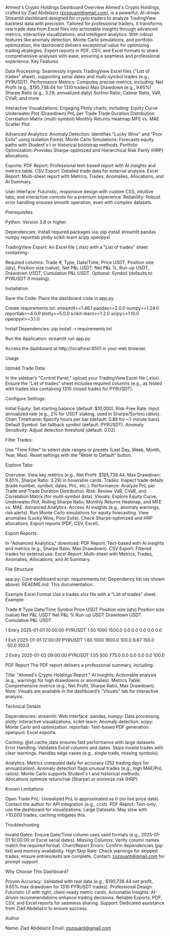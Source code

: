 Ahmed's Crypto Holdings Dashboard
Overview
Ahmed's Crypto Holdings, crafted by Ziad Abdelaziz (zozquant@gmail.com), is a powerful, AI-driven Streamlit dashboard designed for crypto traders to analyze TradingView backtest data with precision. Tailored for professional traders, it transforms raw trade data from Excel files into actionable insights through advanced metrics, interactive visualizations, and intelligent analytics. With robust features like anomaly detection, Monte Carlo simulations, and portfolio optimization, the dashboard delivers exceptional value for optimizing trading strategies. Export reports in PDF, CSV, and Excel formats to share comprehensive analyses with ease, ensuring a seamless and professional experience.
Key Features

Data Processing: Seamlessly ingests TradingView Excel files ("List of trades" sheet), supporting serial dates and multi-symbol trades (e.g., PYRUSDT).
Performance Metrics: Computes precise metrics, including:
Net Profit (e.g., $195,738.44 for 1310 trades)
Max Drawdown (e.g., 9.65%)
Sharpe Ratio (e.g., 3.29, annualized daily)
Sortino Ratio, Calmar Ratio, VaR, CVaR, and more


Interactive Visualizations: Engaging Plotly charts, including:
Equity Curve
Underwater Plot (Drawdown)
PnL per Trade
Trade Duration Distribution
Correlation Matrix (multi-symbol)
Monthly Returns Heatmap
MFE vs. MAE Scatter Plot


Advanced Analytics:
Anomaly Detection: Identifies "Lucky Wins" and "Poor Exits" using Isolation Forest.
Monte Carlo Simulations: Forecasts equity paths with Student's t or historical bootstrap methods.
Portfolio Optimization: Provides Sharpe-optimized and Hierarchical Risk Parity (HRP) allocations.


Exports:
PDF Report: Professional text-based report with AI insights and metrics table.
CSV Export: Detailed trade data for external analysis.
Excel Report: Multi-sheet report with Metrics, Trades, Anomalies, Allocations, and AI Summary.


User Interface: Futuristic, responsive design with custom CSS, intuitive tabs, and interactive controls for a premium experience.
Reliability: Robust error handling ensures smooth operation, even with complex datasets.

Prerequisites

Python: Version 3.8 or higher.

Dependencies: Install required packages via:
pip install streamlit pandas numpy reportlab plotly scikit-learn scipy openpyxl


TradingView Export: An Excel file (.xlsx) with a "List of trades" sheet containing:

Required columns: Trade #, Type, Date/Time, Price USDT, Position size (qty), Position size (value), Net P&L USDT, Net P&L %, Run-up USDT, Drawdown USDT, Cumulative P&L USDT.
Optional: Symbol (defaults to PYRUSDT if missing).



Installation

Save the Code: Place the dashboard code in app.py.

Create requirements.txt:
streamlit>=1.46.1
pandas>=2.0.0
numpy>=1.24.0
reportlab>=4.0.0
plotly>=5.0.0
scikit-learn>=1.2.0
scipy>=1.10.0
openpyxl>=3.1.0


Install Dependencies:
pip install -r requirements.txt


Run the Application:
streamlit run app.py

Access the dashboard at http://localhost:8501 in your web browser.


Usage

Upload Trade Data:

In the sidebar’s "Control Panel," upload your TradingView Excel file (.xlsx).
Ensure the "List of trades" sheet includes required columns (e.g., as tested with trades.xlsx containing 1310 closed trades for PYRUSDT).


Configure Settings:

Initial Equity: Set starting balance (default: $10,000).
Risk-Free Rate: Input annualized rate (e.g., 2% for USDT staking, used in Sharpe/Sortino ratios).
Chart Timeframe: Specify hours per bar (default: 0.88 for ~1-minute bars).
Default Symbol: Set fallback symbol (default: PYRUSDT).
Anomaly Sensitivity: Adjust detection threshold (default: 0.02).


Filter Trades:

Use "Time Filter" to select date ranges or presets (Last Day, Week, Month, Year, Max).
Reset settings with the "Reset to Default" button.


Explore Tabs:

Overview: View key metrics (e.g., Net Profit: $195,738.44, Max Drawdown: 9.65%, Sharpe Ratio: 3.29) in hoverable cards.
Trades: Inspect trade details (trade number, symbol, dates, PnL, etc.).
Performance: Analyze PnL per Trade and Trade Duration Distribution.
Risk: Review VaR, CVaR, and Correlation Matrix (for multi-symbol data).
Visuals: Explore Equity Curve, Underwater Plot, Rolling Sharpe Ratio, Monthly Returns Heatmap, and MFE vs. MAE.
Advanced Analytics:
Access AI insights (e.g., anomaly warnings, risk alerts).
Run Monte Carlo simulations for equity forecasting.
View anomalies (Lucky Wins, Poor Exits).
Check Sharpe-optimized and HRP allocations.
Export reports (PDF, CSV, Excel).




Export Reports:

In "Advanced Analytics," download:
PDF Report: Text-based with AI insights and metrics (e.g., Sharpe Ratio, Max Drawdown).
CSV Export: Filtered trades for external use.
Excel Report: Multi-sheet with Metrics, Trades, Anomalies, Allocations, and AI Summary.





File Structure

app.py: Core dashboard script.
requirements.txt: Dependency list (as shown above).
README.md: This documentation.

Example Excel Format
Use a trades.xlsx file with a "List of trades" sheet. Example:



Trade #
Type
Date/Time
Symbol
Price USDT
Position size (qty)
Position size (value)
Net P&L USDT
Net P&L %
Run-up USDT
Drawdown USDT
Cumulative P&L USDT



1
Entry
2025-01-01 10:00:00
PYRUSDT
1.50
1000
1500.0
0.0
0.0
0.0
0.0
0.0


1
Exit
2025-01-01 12:00:00
PYRUSDT
1.60
1000
1600.0
100.0
6.67
150.0
-50.0
100.0


2
Entry
2025-01-02 09:00:00
PYRUSDT
1.55
500
775.0
0.0
0.0
0.0
0.0
100.0


PDF Report
The PDF report delivers a professional summary, including:

Title: "Ahmed's Crypto Holdings Report."
AI Insights: Actionable analysis (e.g., warnings for high drawdowns or anomalies).
Metrics Table: Comprehensive metrics (e.g., Net Profit, Sharpe Ratio, Max Drawdown).
Note: Visuals are available in the dashboard’s "Visuals" tab for interactive analysis.

Technical Details

Dependencies:
streamlit: Web interface.
pandas, numpy: Data processing.
plotly: Interactive visualizations.
scikit-learn: Anomaly detection.
scipy: Monte Carlo and optimization.
reportlab: Text-based PDF generation.
openpyxl: Excel exports.


Caching: @st.cache_data ensures fast performance with large datasets.
Error Handling:
Validates Excel columns and dates.
Skips invalid trades with clear warnings.
Handles edge cases (e.g., single trade, missing symbols).


Analytics:
Metrics computed daily for accuracy (252 trading days for annualization).
Anomaly detection flags unusual trades (e.g., high MAE/PnL ratios).
Monte Carlo supports Student's t and historical methods.
Allocations optimize return/risk (Sharpe) or minimize risk (HRP).



Known Limitations

Open Trade PnL: Unrealized PnL is approximated as 0 (no live price data). Contact the author for API integration (e.g., ccxt).
PDF Report: Text-only; use the dashboard for visualizations.
Large Datasets: May slow with >10,000 trades; caching mitigates this.

Troubleshooting

Invalid Dates: Ensure Date/Time column uses valid formats (e.g., 2025-01-01 10:00:00 or Excel serial dates).
Missing Columns: Verify column names match the required format.
Chart/Report Errors: Confirm dependencies (pip list) and memory availability.
High Skip Rate: Check warnings for skipped trades; ensure entries/exits are complete.
Contact: zozquant@gmail.com for prompt support.

Why Choose This Dashboard?

Proven Accuracy: Validated with real data (e.g., $195,738.44 net profit, 9.65% max drawdown for 1310 PYRUSDT trades).
Professional Design: Futuristic UI with tight, client-ready metric cards.
Actionable Insights: AI-driven recommendations enhance trading decisions.
Reliable Exports: PDF, CSV, and Excel reports for seamless sharing.
Support: Dedicated assistance from Ziad Abdelaziz to ensure success.

Author

Name: Ziad Abdelaziz
Email: zozquant@gmail.com

